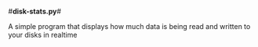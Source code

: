 #**disk-stats.py**#

A simple program that displays how much data is being read and written to your disks in realtime